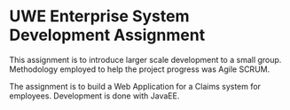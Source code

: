 # UWE Enterprise System Development Assignment

This assignment is to introduce larger scale development to a small group. Methodology employed to help the project progress was Agile SCRUM.

The assignment is to build a Web Application for a Claims system for employees. Development is done with JavaEE.
